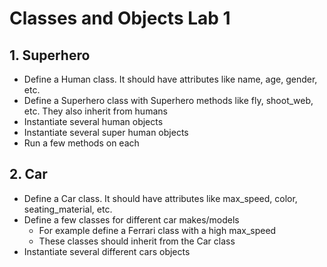 # Classes and Objects Lab 1

## 1. Superhero
- Define a Human class.  It should have attributes like name, age, gender, etc.
- Define a Superhero class with Superhero methods like fly, shoot_web, etc. They also inherit from humans
- Instantiate several human objects
- Instantiate several super human objects
- Run a few methods on each

## 2. Car
- Define a Car class.  It should have attributes like max_speed, color, seating_material, etc.
- Define a few classes for different car makes/models
    - For example define a Ferrari class with a high max_speed
    - These classes should inherit from the Car class
- Instantiate several different cars objects
